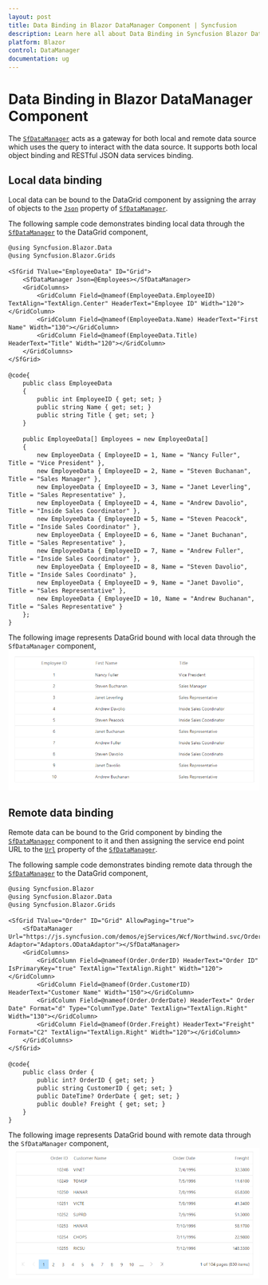 ```yaml
---
layout: post
title: Data Binding in Blazor DataManager Component | Syncfusion
description: Learn here all about Data Binding in Syncfusion Blazor DataManager component and more.
platform: Blazor
control: DataManager
documentation: ug
---
```


<!-- markdownlint-disable MD024 -->

# Data Binding in Blazor DataManager Component

The [`SfDataManager`](https://help.syncfusion.com/cr/aspnetcore-blazor/Syncfusion.Blazor.Data.SfDataManager.html) acts as a gateway for both local and remote data source which uses the query to interact with the data source. It supports both local object binding and RESTful JSON data services binding.

## Local data binding

Local data can be bound to the DataGrid component by assigning the array of objects to the [`Json`](https://help.syncfusion.com/cr/blazor/Syncfusion.Blazor.DataManager.html#Syncfusion_Blazor_DataManager_Json) property of [`SfDataManager`](https://help.syncfusion.com/cr/aspnetcore-blazor/Syncfusion.Blazor.Data.SfDataManager.html).

The following sample code demonstrates binding local data through the [`SfDataManager`](https://help.syncfusion.com/cr/aspnetcore-blazor/Syncfusion.Blazor.Data.SfDataManager.html) to the DataGrid component,

```cshtml
@using Syncfusion.Blazor.Data
@using Syncfusion.Blazor.Grids

<SfGrid TValue="EmployeeData" ID="Grid">
    <SfDataManager Json=@Employees></SfDataManager>
    <GridColumns>
        <GridColumn Field=@nameof(EmployeeData.EmployeeID) TextAlign="TextAlign.Center" HeaderText="Employee ID" Width="120"></GridColumn>
        <GridColumn Field=@nameof(EmployeeData.Name) HeaderText="First Name" Width="130"></GridColumn>
        <GridColumn Field=@nameof(EmployeeData.Title) HeaderText="Title" Width="120"></GridColumn>
    </GridColumns>
</SfGrid>

@code{
    public class EmployeeData
    {
        public int EmployeeID { get; set; }
        public string Name { get; set; }
        public string Title { get; set; }
    }

    public EmployeeData[] Employees = new EmployeeData[]
    {
        new EmployeeData { EmployeeID = 1, Name = "Nancy Fuller", Title = "Vice President" },
        new EmployeeData { EmployeeID = 2, Name = "Steven Buchanan", Title = "Sales Manager" },
        new EmployeeData { EmployeeID = 3, Name = "Janet Leverling", Title = "Sales Representative" },
        new EmployeeData { EmployeeID = 4, Name = "Andrew Davolio", Title = "Inside Sales Coordinator" },
        new EmployeeData { EmployeeID = 5, Name = "Steven Peacock", Title = "Inside Sales Coordinator" },
        new EmployeeData { EmployeeID = 6, Name = "Janet Buchanan", Title = "Sales Representative" },
        new EmployeeData { EmployeeID = 7, Name = "Andrew Fuller", Title = "Inside Sales Coordinator" },
        new EmployeeData { EmployeeID = 8, Name = "Steven Davolio", Title = "Inside Sales Coordinato" },
        new EmployeeData { EmployeeID = 9, Name = "Janet Davolio", Title = "Sales Representative" },
        new EmployeeData { EmployeeID = 10, Name = "Andrew Buchanan", Title = "Sales Representative" }
    };
}
```

The following image represents DataGrid bound with local data through the `SfDataManager` component,
![Local Data Binding](./images/grid-local-binding.png)

## Remote data binding

Remote data can be bound to the Grid component by binding the [`SfDataManager`](https://help.syncfusion.com/cr/aspnetcore-blazor/Syncfusion.Blazor.Data.SfDataManager.html) component to it and then assigning the service end point URL to the [`Url`](https://help.syncfusion.com/cr/blazor/Syncfusion.Blazor.DataManager.html#Syncfusion_Blazor_DataManager_Url) property of the [`SfDataManager`](https://help.syncfusion.com/cr/aspnetcore-blazor/Syncfusion.Blazor.Data.SfDataManager.html).

The following sample code demonstrates binding remote data through the [`SfDataManager`](https://help.syncfusion.com/cr/aspnetcore-blazor/Syncfusion.Blazor.Data.SfDataManager.html) to the DataGrid component,

```cshtml
@using Syncfusion.Blazor
@using Syncfusion.Blazor.Data
@using Syncfusion.Blazor.Grids

<SfGrid TValue="Order" ID="Grid" AllowPaging="true">
    <SfDataManager Url="https://js.syncfusion.com/demos/ejServices/Wcf/Northwind.svc/Orders" Adaptor="Adaptors.ODataAdaptor"></SfDataManager>
    <GridColumns>
        <GridColumn Field=@nameof(Order.OrderID) HeaderText="Order ID" IsPrimaryKey="true" TextAlign="TextAlign.Right" Width="120"></GridColumn>
        <GridColumn Field=@nameof(Order.CustomerID) HeaderText="Customer Name" Width="150"></GridColumn>
        <GridColumn Field=@nameof(Order.OrderDate) HeaderText=" Order Date" Format="d" Type="ColumnType.Date" TextAlign="TextAlign.Right" Width="130"></GridColumn>
        <GridColumn Field=@nameof(Order.Freight) HeaderText="Freight" Format="C2" TextAlign="TextAlign.Right" Width="120"></GridColumn>
    </GridColumns>
</SfGrid>

@code{
    public class Order {
        public int? OrderID { get; set; }
        public string CustomerID { get; set; }
        public DateTime? OrderDate { get; set; }
        public double? Freight { get; set; }
    }
}
```

The following image represents DataGrid bound with remote data through the `SfDataManager` component,
![Remote Data Binding](./images/grid-remote-binding.png)